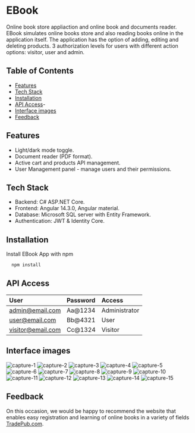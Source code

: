 # EBook

Online book store appliaction and online book and documents reader.
EBook simulates online books store and also reading books online in the application itself.
The application has the option of adding, editing and deleting products. 3 authorization levels for users with different action options: visitor, user and admin.


## Table of Contents
- [Features](#features)
- [Tech Stack](#tech-Stack)
- [Installation](#installation)
- [API Access](#api-access)- 
- [Interface images](#interface-images)
- [Feedback](#feedback) 

## Features

- Light/dark mode toggle.
- Document reader (PDF format).
- Active cart and products API management.
- User Management panel - manage users and their permissions.


## Tech Stack

- Backend: C# ASP.NET Core.
- Frontend: Angular 14.3.0, Angular material.
- Database: Microsoft SQL server with Entity Framework.
- Authentication: JWT & Identity Core.



## Installation

Install EBook App with npm

```bash
  npm install
```
    

## API Access
| User              | Password                   | Access       |            
| :---------------  | :------------------------- | :----------- | 
| admin@email.com   | Aa@1234                    | Administrator|  
| user@email.com    | Bb@4321                    | User         |  
| visitor@email.com | Cc@1324                    | Visitor      |  

## Interface images

![capture-1](https://github.com/shokerm/EBook-App-Project/assets/96984377/a1bf9c9b-24a3-4567-b717-5084045bd418)
![capture-2](https://github.com/shokerm/EBook-App-Project/assets/96984377/6de6fd86-3e8a-44fc-8326-a6851af62ddf)
![capture-3](https://github.com/shokerm/EBook-App-Project/assets/96984377/8b503d96-7130-40b7-a52d-882fc31a4704)
![capture-4](https://github.com/shokerm/EBook-App-Project/assets/96984377/b6564f0a-36db-447b-9abf-166a6cbd19d4)
![capture-5](https://github.com/shokerm/EBook-App-Project/assets/96984377/fd5afa57-cd00-4ae6-997b-4d1ec84b7911)
![capture-6](https://github.com/shokerm/EBook-App-Project/assets/96984377/1a354ea8-5291-4453-9242-b0fce84e8c57)
![capture-7](https://github.com/shokerm/EBook-App-Project/assets/96984377/ea50e0e4-1416-4249-8273-63e0cc663466)
![capture-8](https://github.com/shokerm/EBook-App-Project/assets/96984377/07f04c2a-7328-492f-9578-9d9ffa7bc4e9)
![capture-9](https://github.com/shokerm/EBook-App-Project/assets/96984377/529ecbb3-7fb9-480c-89ec-2a8bd1c2f987)
![capture-10](https://github.com/shokerm/EBook-App-Project/assets/96984377/004b2e54-c27a-4a63-b849-5728ce43ab8a)
![capture-11](https://github.com/shokerm/EBook-App-Project/assets/96984377/52a5bd4b-1ecb-43cc-903d-83dca1b75682)
![capture-12](https://github.com/shokerm/EBook-App-Project/assets/96984377/4308365f-28c4-406e-87ec-1c595aeee75b)
![capture-13](https://github.com/shokerm/EBook-App-Project/assets/96984377/8b2b6f1a-be1f-4b9c-992b-d20ab327e15a)
![capture-14](https://github.com/shokerm/EBook-App-Project/assets/96984377/c9d8fc5b-54b2-4732-aaa6-e8533e8126e2)
![capture-15](https://github.com/shokerm/EBook-App-Project/assets/96984377/a57d3753-fd41-4d67-8745-31492ac459f5)

## Feedback

On this occasion, we would be happy to recommend the website that enables easy registration and learning of online books in a variety of fields
[TradePub.com](https://programminglanguage.tradepub.com/).
